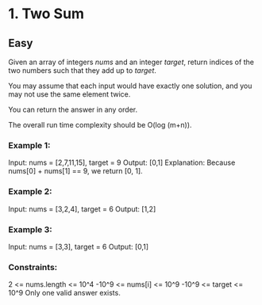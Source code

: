 # 1. Two Sum
## Easy
Given an array of integers *nums* and an integer *target*, return indices of the two numbers such that they add up to *target*.

You may assume that each input would have exactly one solution, and you may not use the same element twice.

You can return the answer in any order.

The overall run time complexity should be O(log (m+n)).

### Example 1:

Input: nums = [2,7,11,15], target = 9
Output: [0,1]
Explanation: Because nums[0] + nums[1] == 9, we return [0, 1].

### Example 2:

Input: nums = [3,2,4], target = 6
Output: [1,2]

### Example 3:
Input: nums = [3,3], target = 6
Output: [0,1]

### Constraints:

2 <= nums.length <= 10^4
-10^9 <= nums[i] <= 10^9
-10^9 <= target <= 10^9
Only one valid answer exists.